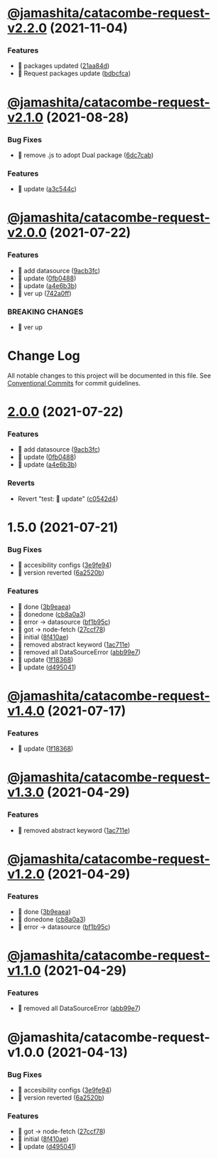 # [@jamashita/catacombe-request-v2.2.0](https://github.com/jamashita/catacombe/compare/@jamashita/catacombe-request-v2.1.0...@jamashita/catacombe-request-v2.2.0) (2021-11-04)


### Features

* 🎸 packages updated ([21aa84d](https://github.com/jamashita/catacombe/commit/21aa84d03a0d9a0524c46106cb46591df7c0bb69))
* 🎸 Request packages update ([bdbcfca](https://github.com/jamashita/catacombe/commit/bdbcfcaa8571a869bc54c9f701045a9f14d67cb4))

# [@jamashita/catacombe-request-v2.1.0](https://github.com/jamashita/catacombe/compare/@jamashita/catacombe-request-v2.0.0...@jamashita/catacombe-request-v2.1.0) (2021-08-28)


### Bug Fixes

* 🐛 remove .js to adopt Dual package ([6dc7cab](https://github.com/jamashita/catacombe/commit/6dc7cab884d1d9e008fa1d7fdc3857c6854a2d6a))


### Features

* 🎸 update ([a3c544c](https://github.com/jamashita/catacombe/commit/a3c544c5eef23789181c82957ada8cecaeeec01f))

# [@jamashita/catacombe-request-v2.0.0](https://github.com/jamashita/catacombe/compare/@jamashita/catacombe-request-v1.4.0...@jamashita/catacombe-request-v2.0.0) (2021-07-22)


### Features

* 🎸 add datasource ([9acb3fc](https://github.com/jamashita/catacombe/commit/9acb3fc14be842655eae52df180a8e8f993c229b))
* 🎸 update ([0fb0488](https://github.com/jamashita/catacombe/commit/0fb048801ef034adfbcafc9af6f0ae6b92329548))
* 🎸 update ([a4e6b3b](https://github.com/jamashita/catacombe/commit/a4e6b3bbeaa41bed0a9fac179b4311812f5ba91c))
* 🎸 ver up ([742a0ff](https://github.com/jamashita/catacombe/commit/742a0fffd8af41f3ba29a6707ec28d8b7477a67f))


### BREAKING CHANGES

* 🧨 ver up

# Change Log

All notable changes to this project will be documented in this file.
See [Conventional Commits](https://conventionalcommits.org) for commit guidelines.

# [2.0.0](https://github.com/jamashita/catacombe.git/packages/request/compare/@jamashita/catacombe-request@1.5.0...@jamashita/catacombe-request@2.0.0) (2021-07-22)


### Features

* 🎸 add datasource ([9acb3fc](https://github.com/jamashita/catacombe.git/packages/request/commit/9acb3fc14be842655eae52df180a8e8f993c229b))
* 🎸 update ([0fb0488](https://github.com/jamashita/catacombe.git/packages/request/commit/0fb048801ef034adfbcafc9af6f0ae6b92329548))
* 🎸 update ([a4e6b3b](https://github.com/jamashita/catacombe.git/packages/request/commit/a4e6b3bbeaa41bed0a9fac179b4311812f5ba91c))


### Reverts

* Revert "test: 💍 update" ([c0542d4](https://github.com/jamashita/catacombe.git/packages/request/commit/c0542d4d919c03e6ffa6a7ac0b5b45207a211e20))





# 1.5.0 (2021-07-21)


### Bug Fixes

* 🐛 accesibility configs ([3e9fe94](https://github.com/jamashita/catacombe.git/packages/request/commit/3e9fe94a481f4ce70d4a76209e737faa1c54799b))
* 🐛 version reverted ([6a2520b](https://github.com/jamashita/catacombe.git/packages/request/commit/6a2520babaa8b207c53e499e5b7b6ec6be6597a5))


### Features

* 🎸 done ([3b9eaea](https://github.com/jamashita/catacombe.git/packages/request/commit/3b9eaead38785d097c8dccdcc94b3243873a9c1e))
* 🎸 donedone ([cb8a0a3](https://github.com/jamashita/catacombe.git/packages/request/commit/cb8a0a32a8976744e041d93357cdc7e48916ccf5))
* 🎸 error -> datasource ([bf1b95c](https://github.com/jamashita/catacombe.git/packages/request/commit/bf1b95c1f591893654296a00ba5683a5665cdea8))
* 🎸 got -> node-fetch ([27ccf78](https://github.com/jamashita/catacombe.git/packages/request/commit/27ccf78e4aaa844294d24ba85afa98d67861b104))
* 🎸 initial ([8f410ae](https://github.com/jamashita/catacombe.git/packages/request/commit/8f410aeebe0ed83e0a2d0466af39bcea40cadf99))
* 🎸 removed abstract keyword ([1ac711e](https://github.com/jamashita/catacombe.git/packages/request/commit/1ac711eb7d41cc36b4804f49f771c04eb9a650f6))
* 🎸 removed all DataSourceError ([abb99e7](https://github.com/jamashita/catacombe.git/packages/request/commit/abb99e7eb451d781bd023ed497aa0c3369d8e590))
* 🎸 update ([1f18368](https://github.com/jamashita/catacombe.git/packages/request/commit/1f183682b59fef1c1768d2a785d8e79afc20a14a))
* 🎸 update ([d495041](https://github.com/jamashita/catacombe.git/packages/request/commit/d495041a9ea93ea2d5448b411a54de1d8ab21229))





# [@jamashita/catacombe-request-v1.4.0](https://github.com/jamashita/catacombe/compare/@jamashita/catacombe-request-v1.3.0...@jamashita/catacombe-request-v1.4.0) (2021-07-17)


### Features

* 🎸 update ([1f18368](https://github.com/jamashita/catacombe/commit/1f183682b59fef1c1768d2a785d8e79afc20a14a))

# [@jamashita/catacombe-request-v1.3.0](https://github.com/jamashita/catacombe/compare/@jamashita/catacombe-request-v1.2.0...@jamashita/catacombe-request-v1.3.0) (2021-04-29)


### Features

* 🎸 removed abstract keyword ([1ac711e](https://github.com/jamashita/catacombe/commit/1ac711eb7d41cc36b4804f49f771c04eb9a650f6))

# [@jamashita/catacombe-request-v1.2.0](https://github.com/jamashita/catacombe/compare/@jamashita/catacombe-request-v1.1.0...@jamashita/catacombe-request-v1.2.0) (2021-04-29)


### Features

* 🎸 done ([3b9eaea](https://github.com/jamashita/catacombe/commit/3b9eaead38785d097c8dccdcc94b3243873a9c1e))
* 🎸 donedone ([cb8a0a3](https://github.com/jamashita/catacombe/commit/cb8a0a32a8976744e041d93357cdc7e48916ccf5))
* 🎸 error -> datasource ([bf1b95c](https://github.com/jamashita/catacombe/commit/bf1b95c1f591893654296a00ba5683a5665cdea8))

# [@jamashita/catacombe-request-v1.1.0](https://github.com/jamashita/catacombe/compare/@jamashita/catacombe-request-v1.0.0...@jamashita/catacombe-request-v1.1.0) (2021-04-29)


### Features

* 🎸 removed all DataSourceError ([abb99e7](https://github.com/jamashita/catacombe/commit/abb99e7eb451d781bd023ed497aa0c3369d8e590))

# @jamashita/catacombe-request-v1.0.0 (2021-04-13)


### Bug Fixes

* 🐛 accesibility configs ([3e9fe94](https://github.com/jamashita/catacombe/commit/3e9fe94a481f4ce70d4a76209e737faa1c54799b))
* 🐛 version reverted ([6a2520b](https://github.com/jamashita/catacombe/commit/6a2520babaa8b207c53e499e5b7b6ec6be6597a5))


### Features

* 🎸 got -> node-fetch ([27ccf78](https://github.com/jamashita/catacombe/commit/27ccf78e4aaa844294d24ba85afa98d67861b104))
* 🎸 initial ([8f410ae](https://github.com/jamashita/catacombe/commit/8f410aeebe0ed83e0a2d0466af39bcea40cadf99))
* 🎸 update ([d495041](https://github.com/jamashita/catacombe/commit/d495041a9ea93ea2d5448b411a54de1d8ab21229))
